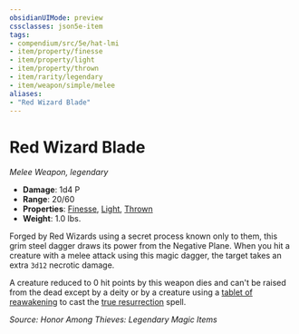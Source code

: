 ```yaml
---
obsidianUIMode: preview
cssclasses: json5e-item
tags:
- compendium/src/5e/hat-lmi
- item/property/finesse
- item/property/light
- item/property/thrown
- item/rarity/legendary
- item/weapon/simple/melee
aliases: 
- "Red Wizard Blade"
---
```

# Red Wizard Blade
*Melee Weapon, legendary*  

- **Damage**: 1d4 P
- **Range**: 20/60
- **Properties**: [Finesse](/Systems/5e/rules/item-properties.md#Finesse), [Light](/Systems/5e/rules/item-properties.md#Light), [Thrown](/Systems/5e/rules/item-properties.md#Thrown)
- **Weight**: 1.0 lbs.

Forged by Red Wizards using a secret process known only to them, this grim steel dagger draws its power from the Negative Plane. When you hit a creature with a melee attack using this magic dagger, the target takes an extra `3d12` necrotic damage.

A creature reduced to 0 hit points by this weapon dies and can't be raised from the dead except by a deity or by a creature using a [tablet of reawakening](/Systems/5e/items/tablet-of-reawakening-hat-lmi.md) to cast the [true resurrection](/Systems/5e/spells/true-resurrection.md) spell.

*Source: Honor Among Thieves: Legendary Magic Items*